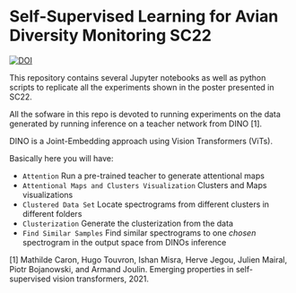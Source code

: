 # Self-Supervised Learning for Avian Diversity Monitoring SC22

[![DOI](https://zenodo.org/badge/521385578.svg)](https://zenodo.org/badge/latestdoi/521385578)

This repository contains several Jupyter notebooks as well as python scripts to replicate all the experiments shown in the poster presented in SC22.


All the sofware in this repo is devoted to running experiments on the data generated by running inference on a teacher network from DINO [1].

DINO is a Joint-Embedding approach using Vision Transformers (ViTs).

Basically here you will have:

* `Attention` Run a pre-trained teacher to generate attentional maps
* `Attentional Maps and Clusters Visualization` Clusters and Maps visualizations
* `Clustered Data Set` Locate spectrograms from different clusters in different folders
* `Clusterization` Generate the clusterization from the data
* `Find Similar Samples` Find similar spectrograms to one *chosen* spectrogram in the output space from DINOs inference


[1] Mathilde Caron, Hugo Touvron, Ishan Misra, Herve Jegou, Julien Mairal, Piotr Bojanowski,
and Armand Joulin. Emerging properties in self-supervised vision transformers, 2021.
